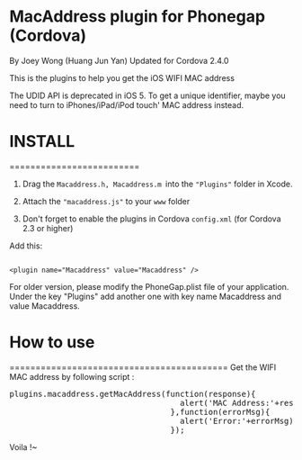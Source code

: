 <h1>MacAddress plugin for Phonegap (Cordova) </h1>
<p>By Joey Wong (Huang Jun Yan) Updated for Cordova 2.4.0</p>


This is the plugins to help you get the iOS WIFI MAC address 

The UDID API is deprecated in iOS 5. To get a unique identifier, maybe you need to turn to iPhones/iPad/iPod touch' MAC address instead.


<h1>INSTALL</h1>
=========================

1. Drag the <code>Macaddress.h, Macaddress.m </code>into the <code>"Plugins"</code> folder in Xcode.

2. Attach the <code>"macaddress.js"</code> to your <code>www</code> folder

3. Don't forget to enable the plugins in Cordova <code>config.xml</code> (for Cordova 2.3 or higher)

Add this:

<code>
&lt;plugin name="Macaddress" value="Macaddress" /&gt; 
</code>

For older version, please modify the PhoneGap.plist file of your application. Under the key "Plugins" add another one with key name
Macaddress and value Macaddress. 

<h1> How to use</h1>
==========================================
Get the WIFI MAC address by following script :

<pre>
plugins.macaddress.getMacAddress(function(response){
                                    alert('MAC Address:'+response);
                                  },function(errorMsg){
                                    alert('Error:'+errorMsg);
                                  });
</pre>

Voila !~
